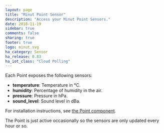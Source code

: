 ```yaml
---
layout: page
title: "Minut Point Sensor"
description: "Access your Minut Point Sensors."
date: 2018-11-19
sidebar: true
comments: false
sharing: true
footer: true
logo: minut.svg
ha_category: Sensor
ha_release: 0.83
ha_iot_class: "Cloud Polling"
---
```


Each Point exposes the following sensors:

- **temperature**: Temperature in °C.
- **humidity**: Percentage of humidity in the air.
- **pressure**: Pressure in hPa.
- **sound_level**: Sound level in dBa.


For installation instructions, see [the Point component](/components/point/).

<p class='note'>
The Point is just active occasionally so the sensors are only updated every hour or so.
</p>
